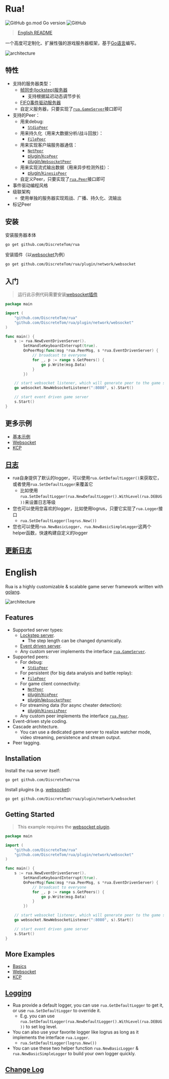 # Rua!

![GitHub go.mod Go version](https://img.shields.io/github/go-mod/go-version/DiscreteTom/rua?style=flat-square)
![GitHub](https://img.shields.io/github/license/DiscreteTom/rua?style=flat-square)

> [English README](#english)

一个高度可定制化、扩展性强的游戏服务器框架，基于[Go语言](https://golang.org/)编写。

![architecture](./img/architecture.png)

## 特性

- 支持的服务器类型：
  - [帧同步(lockstep)服务器](https://github.com/DiscreteTom/rua/blob/main/lockstep.go)
    - 支持根据延迟动态调节步长
  - [FIFO事件驱动服务器](https://github.com/DiscreteTom/rua/blob/main/eventdriven.go)
  - 自定义服务器，只要实现了[`rua.GameServer`](https://github.com/DiscreteTom/rua/blob/main/model.go)接口即可
- 支持的Peer：
  - 用来debug:
    - [`StdioPeer`](https://github.com/DiscreteTom/rua/blob/main/peers/debug/stdio.go)
  - 用来持久化（用来大数据分析/战斗回放）：
    - [`FilePeer`](https://github.com/DiscreteTom/rua/blob/main/peers/persistent/file.go)
  - 用来实现客户端服务器通信：
    - [`NetPeer`](https://github.com/DiscreteTom/rua/blob/main/peers/network/net.go)
    - [plugin/`KcpPeer`](https://github.com/DiscreteTom/rua/tree/main/plugin/network/kcp)
    - [plugin/`WebsocketPeer`](https://github.com/DiscreteTom/rua/tree/main/plugin/network/websocket)
  - 用来实现流式输出数据（用来异步检测外挂）：
    - [plugin/`KinesisPeer`](https://github.com/DiscreteTom/rua/tree/main/plugin/stream/kinesis)
  - 自定义Peer，只要实现了[`rua.Peer`](https://github.com/DiscreteTom/rua/blob/main/model.go)接口即可
- 事件驱动编程风格
- 级联架构
  - 使用单独的服务器实现观战、广播、持久化、流输出
- 标记Peer

## 安装

安装服务器本体

```bash
go get github.com/DiscreteTom/rua
```

安装插件（以[websocket](https://github.com/DiscreteTom/rua/tree/main/plugin/network/websocket)为例）

```bash
go get github.com/DiscreteTom/rua/plugin/network/websocket
```

## 入门

> 运行此示例代码需要安装[websocket插件](https://github.com/DiscreteTom/rua/tree/main/plugin/network/websocket)

```go
package main

import (
	"github.com/DiscreteTom/rua"
	"github.com/DiscreteTom/rua/plugin/network/websocket"
)

func main() {
	s := rua.NewEventDrivenServer().
		SetHandleKeyboardInterrupt(true).
		OnPeerMsg(func(msg *rua.PeerMsg, s *rua.EventDrivenServer) {
			// broadcast to everyone
			for _, p := range s.GetPeers() {
				go p.Write(msg.Data)
			}
		})

	// start websocket listener, which will generate peer to the game server
	go websocket.NewWebsocketListener(":8080", s).Start()

	// start event driven game server
	s.Start()
}
```

## 更多示例

- [基本示例](https://github.com/DiscreteTom/rua/tree/main/example)
- [Websocket](https://github.com/DiscreteTom/rua/tree/main/plugin/network/websocket/_example)
- [KCP](https://github.com/DiscreteTom/rua/tree/main/plugin/network/kcp/_example)

## [日志](https://github.com/DiscreteTom/rua/blob/main/logger.go)

- rua自身提供了默认的logger，可以使用`rua.GetDefaultLogger()`来获取它，或者使用`rua.SetDefaultLogger`来覆盖它
  - 比如使用`rua.SetDefaultLogger(rua.NewDefaultLogger().WithLevel(rua.DEBUG))`来设置日志等级
- 您也可以使用您喜欢的logger，比如使用logrus，只要它实现了`rua.Logger`接口
  - `rua.SetDefaultLogger(logrus.New())`
- 您也可以使用`rua.NewBasicLogger`、`rua.NewBasicSimpleLogger`这两个helper函数，快速构建自定义的logger

## [更新日志](https://github.com/DiscreteTom/rua/blob/main/CHANGELOG.md)

# English

Rua is a highly customizable & scalable game server framework written with [golang](https://golang.org/).

![architecture](./img/architecture.png)

## Features

- Supported server types:
  - [Lockstep server](https://github.com/DiscreteTom/rua/blob/main/lockstep.go).
    - The step length can be changed dynamically.
  - [Event driven server](https://github.com/DiscreteTom/rua/blob/main/eventdriven.go).
  - Any custom server implements the interface [`rua.GameServer`](https://github.com/DiscreteTom/rua/blob/main/model.go).
- Supported peers:
  - For debug:
    - [`StdioPeer`](https://github.com/DiscreteTom/rua/blob/main/peers/debug/stdio.go)
  - For persistent (for big data analysis and battle replay):
    - [`FilePeer`](https://github.com/DiscreteTom/rua/blob/main/peers/persistent/file.go)
  - For game client connectivity:
    - [`NetPeer`](https://github.com/DiscreteTom/rua/blob/main/peers/network/net.go)
    - [plugin/`KcpPeer`](https://github.com/DiscreteTom/rua/tree/main/plugin/network/kcphttps://github.com/DiscreteTom/rua/tree/main/plugin/network/kcp)
    - [plugin/`WebsocketPeer`](https://github.com/DiscreteTom/rua/tree/main/plugin/network/websocket)
  - For streaming data (for async cheater detection):
    - [plugin/`KinesisPeer`](https://github.com/DiscreteTom/rua/tree/main/plugin/stream/kinesis)
  - Any custom peer implements the interface [`rua.Peer`](https://github.com/DiscreteTom/rua/blob/main/model.go).
- Event-driven style coding.
- Cascade architecture.
  - You can use a dedicated game server to realize watcher mode, video streaming, persistence and stream output.
- Peer tagging.

## Installation

Install the rua server itself:

```bash
go get github.com/DiscreteTom/rua
```

Install plugins (e.g. [websocket](https://github.com/DiscreteTom/rua/tree/main/plugin/network/websocket)):

```bash
go get github.com/DiscreteTom/rua/plugin/network/websocket
```

## Getting Started

> This example requires the [websocket plugin](https://github.com/DiscreteTom/rua/tree/main/plugin/network/websocket).

```go
package main

import (
	"github.com/DiscreteTom/rua"
	"github.com/DiscreteTom/rua/plugin/network/websocket"
)

func main() {
	s := rua.NewEventDrivenServer().
		SetHandleKeyboardInterrupt(true).
		OnPeerMsg(func(msg *rua.PeerMsg, s *rua.EventDrivenServer) {
			// broadcast to everyone
			for _, p := range s.GetPeers() {
				go p.Write(msg.Data)
			}
		})

	// start websocket listener, which will generate peer to the game server
	go websocket.NewWebsocketListener(":8080", s).Start()

	// start event driven game server
	s.Start()
}
```

## More Examples

- [Basics](https://github.com/DiscreteTom/rua/tree/main/example)
- [Websocket](https://github.com/DiscreteTom/rua/tree/main/plugin/network/websocket/_example)
- [KCP](https://github.com/DiscreteTom/rua/tree/main/plugin/network/kcp/_example)

## [Logging](https://github.com/DiscreteTom/rua/blob/main/logger.go)

- Rua provide a default logger, you can use `rua.GetDefaultLogger` to get it, or use `rua.SetDefaultLogger` to override it.
  - E.g. you can use `rua.SetDefaultLogger(rua.NewDefaultLogger().WithLevel(rua.DEBUG))` to set log level.
- You can also use your favorite logger like logrus as long as it implements the interface `rua.Logger`.
  - `rua.SetDefaultLogger(logrus.New())`
- You can use these two helper function `rua.NewBasicLogger` & `rua.NewBasicSimpleLogger` to build your own logger quickly.

## [Change Log](https://github.com/DiscreteTom/rua/blob/main/CHANGELOG.md)
